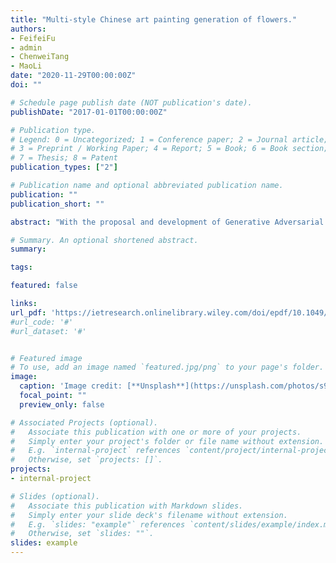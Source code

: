 ```yaml
---
title: "Multi‐style Chinese art painting generation of flowers."
authors:
- FeifeiFu
- admin
- ChenweiTang
- MaoLi
date: "2020-11-29T00:00:00Z"
doi: ""

# Schedule page publish date (NOT publication's date).
publishDate: "2017-01-01T00:00:00Z"

# Publication type.
# Legend: 0 = Uncategorized; 1 = Conference paper; 2 = Journal article;
# 3 = Preprint / Working Paper; 4 = Report; 5 = Book; 6 = Book section;
# 7 = Thesis; 8 = Patent
publication_types: ["2"]

# Publication name and optional abbreviated publication name.
publication: ""
publication_short: ""

abstract: "With the proposal and development of Generative Adversarial Networks, the great achievements in the field of image generation are made. Meanwhile, many works related to the generation of painting art have also been derived. However, due to the difficulty of data collection and the fundamental challenge from freehand expressions, the generation of traditional Chinese painting is still far from being perfect. This paper specialises in Chinese art painting generation of flowers, which is important and classic, by deep learning method. First, an unpaired flowers paintings data set containing three classic Chinese painting style: line drawing, meticulous, and ink is constructed. Then, based on the collected dataset, a Flower-Generative Adversarial Network framework to generate multi-style Chinese art painting of flowers is proposed. The Flower-Generative Adversarial Network, consisting of attention-guided generators and discriminators, transfers the style among line drawing, meticulous, and ink by an adversarial training way. Moreover, in order to solve the problem of artefact and blur in image generation by existing methods, a new loss function called Multi-Scale Structural Similarity to force the structure preservation is introduced. Extensive experiments show that the proposed Flower-Generative Adversarial Network framework can produce better and multi-style Chinese art painting of flowers than existing methods."

# Summary. An optional shortened abstract.
summary:

tags:

featured: false

links:
url_pdf: 'https://ietresearch.onlinelibrary.wiley.com/doi/epdf/10.1049/ipr2.12059'
#url_code: '#'
#url_dataset: '#'


# Featured image
# To use, add an image named `featured.jpg/png` to your page's folder. 
image:
  caption: 'Image credit: [**Unsplash**](https://unsplash.com/photos/s9CC2SKySJM)'
  focal_point: ""
  preview_only: false

# Associated Projects (optional).
#   Associate this publication with one or more of your projects.
#   Simply enter your project's folder or file name without extension.
#   E.g. `internal-project` references `content/project/internal-project/index.md`.
#   Otherwise, set `projects: []`.
projects:
- internal-project

# Slides (optional).
#   Associate this publication with Markdown slides.
#   Simply enter your slide deck's filename without extension.
#   E.g. `slides: "example"` references `content/slides/example/index.md`.
#   Otherwise, set `slides: ""`.
slides: example
---
```

